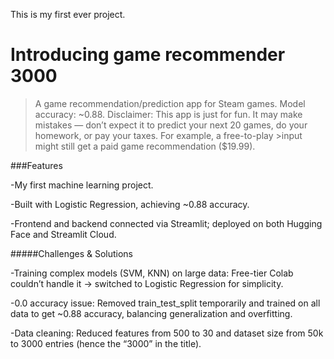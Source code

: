 This is my first ever project.
# Introducing game recommender 3000 
>A game recommendation/prediction app for Steam games.
>Model accuracy: ~0.88.
>Disclaimer: This app is just for fun. It may make mistakes — don’t expect it to predict your next 20 games, do your homework, or pay your taxes. For example, a free-to-play >input might still get a paid game recommendation ($19.99).

###Features

-My first machine learning project.

-Built with Logistic Regression, achieving ~0.88 accuracy.

-Frontend and backend connected via Streamlit; deployed on both Hugging Face and Streamlit Cloud.

#####Challenges & Solutions

-Training complex models (SVM, KNN) on large data: Free-tier Colab couldn’t handle it → switched to Logistic Regression for simplicity.

-0.0 accuracy issue: Removed train_test_split temporarily and trained on all data to get ~0.88 accuracy, balancing generalization and overfitting.

-Data cleaning: Reduced features from 500 to 30 and dataset size from 50k to 3000 entries (hence the “3000” in the title).
